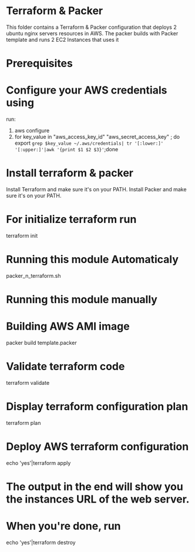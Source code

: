 # Terraform & Packer
This folder contains a Terraform & Packer configuration that deploys 2 ubuntu nginx servers resources in AWS. The packer builds with Packer template and runs 2 EC2 Instances that uses it 

# Prerequisites
  # Configure your AWS credentials using
  run:
  1) aws configure
  2) for key_value in "aws_access_key_id" "aws_secret_access_key" ; do export `grep $key_value ~/.aws/credentials| tr '[:lower:]' '[:upper:]'|awk '{print $1 $2 $3}'`;done

  # Install terraform & packer
  Install Terraform and make sure it's on your PATH.
  Install Packer and make sure it's on your PATH.

  # For initialize terraform run
  terraform init

# Running this module Automaticaly
packer_n_terraform.sh

# Running this module manually

# Building AWS AMI image
packer build template.packer

# Validate terraform code
terraform validate

# Display terraform configuration plan
terraform plan

# Deploy AWS terraform configuration
echo 'yes'|terraform apply

# The output in the end will show you the instances URL of the web server.

# When you're done, run
echo 'yes'|terraform destroy

